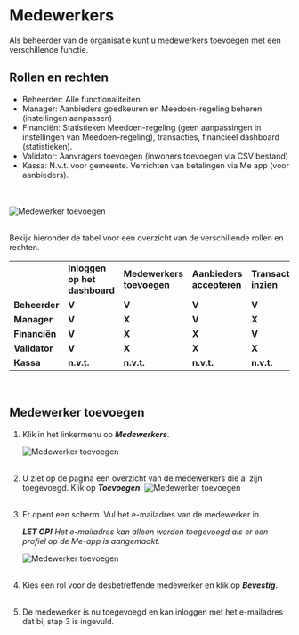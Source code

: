 # Medewerkers

Als beheerder van de organisatie kunt u medewerkers toevoegen met een verschillende functie.

## Rollen en rechten
- Beheerder: Alle functionaliteiten <br />
- Manager: Aanbieders goedkeuren en Meedoen-regeling beheren (instellingen aanpassen)<br />
- Financiën: Statistieken Meedoen-regeling (geen aanpassingen in instellingen van Meedoen-regeling), transacties, financieel dashboard (statistieken).<br />
- Validator: Aanvragers toevoegen (inwoners toevoegen via CSV bestand)<br />
- Kassa: N.v.t. voor gemeente. Verrichten van betalingen via Me app (voor aanbieders).<br />
<br />&nbsp;

<img src="https://raw.githubusercontent.com/teamforus/manuals/master/img/manual-aanbieder-medewerker-toevoegen.png" alt="Medewerker toevoegen">
<br />&nbsp;

Bekijk hieronder de tabel voor een overzicht van de verschillende rollen en rechten.

<table>
  <tr>
   <td>
   </td>
   <td><strong>Inloggen op het dashboard</strong>
   </td>
   <td><strong>Medewerkers toevoegen</strong>
   </td>
   <td><strong>Aanbieders accepteren</strong>
   </td>
   <td><strong>Transacties inzien</strong>
   </td>
   <td><strong>Inwoners toevoegen</strong>
   </td>
   <td><strong>Instellingen fonds</strong>
   </td>
  </tr>
  <tr>
   <td><strong>Beheerder</strong>
   </td>
   <td><strong>V</strong>
   </td>
   <td><strong>V</strong>
   </td>
   <td><strong>V</strong>
   </td>
   <td><strong>V</strong>
   </td>
   <td><strong>V</strong>
   </td>
   <td><strong>V</strong>
   </td>
  </tr>
  <tr>
   <td><strong>Manager</strong>
   </td>
   <td><strong>V</strong>
   </td>
   <td><strong>X</strong>
   </td>
   <td><strong>V</strong>
   </td>
   <td><strong>X</strong>
   </td>
   <td><strong>X</strong>
   </td>
   <td><strong>V</strong>
   </td>
  </tr>
  <tr>
   <td><strong>Financiën</strong>
   </td>
   <td><strong>V</strong>
   </td>
   <td><strong>X</strong>
   </td>
   <td><strong>X</strong>
   </td>
   <td><strong>V</strong>
   </td>
   <td><strong>X</strong>
   </td>
   <td><strong>X</strong>
   </td>
  </tr>
  <tr>
   <td><strong>Validator</strong>
   </td>
   <td><strong>V</strong>
   </td>
   <td><strong>X</strong>
   </td>
   <td><strong>X</strong>
   </td>
   <td><strong>X</strong>
   </td>
   <td><strong>V</strong>
   </td>
   <td><strong>X</strong>
   </td>
  </tr>
  <tr>
   <td><strong>Kassa</strong>
   </td>
   <td><strong>n.v.t.</strong>
   </td>
   <td><strong>n.v.t.</strong>
   </td>
   <td><strong>n.v.t.</strong>
   </td>
   <td><strong>n.v.t.</strong>
   </td>
   <td><strong>n.v.t.</strong>
   </td>
   <td><strong>n.v.t.</strong>
   </td>
  </tr>
</table>
&nbsp;


## Medewerker toevoegen

1.  Klik in het linkermenu op **_Medewerkers_**.

    <img src="https://raw.githubusercontent.com/teamforus/manuals/master/img/manual-gemeente-medewerkers-menu.png" alt="Medewerker toevoegen" style="max-width:300px">
    <br />&nbsp;

2. U ziet op de pagina een overzicht van de medewerkers die al zijn toegevoegd. Klik op **_Toevoegen_**.
    <img src="https://raw.githubusercontent.com/teamforus/manuals/master/img/manual-gemeente-medewerkers-overzicht.png" alt="Medewerker toevoegen" style="max-width:500px">
    <br />&nbsp;

3.  Er opent een scherm. Vul het e-mailadres van de medewerker in.

    **_LET OP!_** _Het e-mailadres kan alleen worden toegevoegd als er een profiel op de Me-app is aangemaakt._

    <img src="https://raw.githubusercontent.com/teamforus/manuals/master/img/manual-aanbieder-medewerker-toevoegen.png" alt="Medewerker toevoegen" style="max-width:500px">
    <br />&nbsp;

4.  Kies een rol voor de desbetreffende medewerker en klik op **_Bevestig_**.
<br />&nbsp;

5. De medewerker is nu toegevoegd en kan inloggen met het e-mailadres dat bij stap 3 is ingevuld.
<br />&nbsp;
